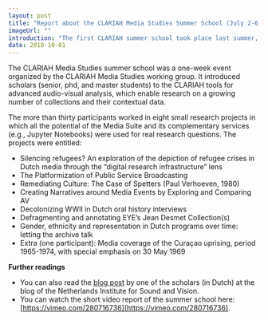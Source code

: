 ```yaml
---
layout: post
title: "Report about the CLARIAH Media Studies Summer School (July 2-6, 2018)"
imageUrl: ""
introduction: "The first CLARIAH summer school took place last summer, this reports summarizes the event's main achievements and outcomes of the evaluation."
date: 2018-10-01
---
```


The CLARIAH Media Studies summer school was a one-week event organized by the CLARIAH Media Studies working group. It introduced scholars (senior, phd, and master students) to the CLARIAH tools for advanced audio-visual analysis, which enable research on a growing number of collections and their contextual data. 

The more than thirty participants worked in eight small research projects in which all the potential of the Media Suite and its complementary services (e.g., Jupyter Notebooks) were used for real research questions. The projects were entitled:

- Silencing refugees? An exploration of the depiction of refugee crises in Dutch media through the “digital research infrastructure” lens
- The Platformization of Public Service Broadcasting
- Remediating Culture: The Case of Spetters (Paul Verhoeven, 1980)
- Creating Narratives around Media Events by Exploring and Comparing AV
- Decolonizing WWII in Dutch oral history interviews
- Defragmenting and annotating EYE’s Jean Desmet Collection(s)
- Gender, ethnicity and representation in Dutch programs over time: letting the archive talk
- Extra (one participant): Media coverage of the Curaçao uprising, period 1965-1974, with special emphasis on 30 May 1969

**Further readings**

- You can also read the [blog post](https://beeldengeluid.nl/kennis/blog/clariah-summer-school-2018) by one of the scholars (in Dutch) at the blog of the Netherlands Institute for Sound and Vision.
- You can watch the short video report of the summer school here: [https://vimeo.com/280716736](https://vimeo.com/280716736).

